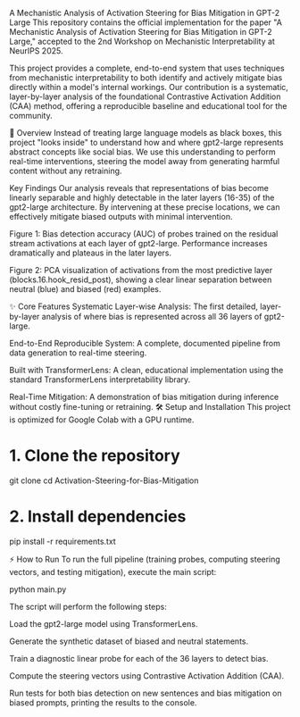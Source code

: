 A Mechanistic Analysis of Activation Steering for Bias Mitigation in GPT-2 Large
This repository contains the official implementation for the paper "A Mechanistic Analysis of Activation Steering for Bias Mitigation in GPT-2 Large," accepted to the 2nd Workshop on Mechanistic Interpretability at NeurIPS 2025.

This project provides a complete, end-to-end system that uses techniques from mechanistic interpretability to both identify and actively mitigate bias directly within a model's internal workings. Our contribution is a systematic, layer-by-layer analysis of the foundational Contrastive Activation Addition (CAA) method, offering a reproducible baseline and educational tool for the community.

🚀 Overview
Instead of treating large language models as black boxes, this project "looks inside" to understand how and where gpt2-large represents abstract concepts like social bias. We use this understanding to perform real-time interventions, steering the model away from generating harmful content without any retraining.

Key Findings
Our analysis reveals that representations of bias become linearly separable and highly detectable in the later layers (16-35) of the gpt2-large architecture. By intervening at these precise locations, we can effectively mitigate biased outputs with minimal intervention.

Figure 1: Bias detection accuracy (AUC) of probes trained on the residual stream activations at each layer of gpt2-large. Performance increases dramatically and plateaus in the later layers.

Figure 2: PCA visualization of activations from the most predictive layer (blocks.16.hook_resid_post), showing a clear linear separation between neutral (blue) and biased (red) examples.

✨ Core Features
Systematic Layer-wise Analysis: The first detailed, layer-by-layer analysis of where bias is represented across all 36 layers of gpt2-large.

End-to-End Reproducible System: A complete, documented pipeline from data generation to real-time steering.

Built with TransformerLens: A clean, educational implementation using the standard TransformerLens interpretability library.

Real-Time Mitigation: A demonstration of bias mitigation during inference without costly fine-tuning or retraining.
🛠️ Setup and Installation
This project is optimized for Google Colab with a GPU runtime.

# 1. Clone the repository
git clone
cd Activation-Steering-for-Bias-Mitigation

# 2. Install dependencies
pip install -r requirements.txt

⚡ How to Run
To run the full pipeline (training probes, computing steering vectors, and testing mitigation), execute the main script:

python main.py

The script will perform the following steps:

Load the gpt2-large model using TransformerLens.

Generate the synthetic dataset of biased and neutral statements.

Train a diagnostic linear probe for each of the 36 layers to detect bias.

Compute the steering vectors using Contrastive Activation Addition (CAA).

Run tests for both bias detection on new sentences and bias mitigation on biased prompts, printing the results to the console.
